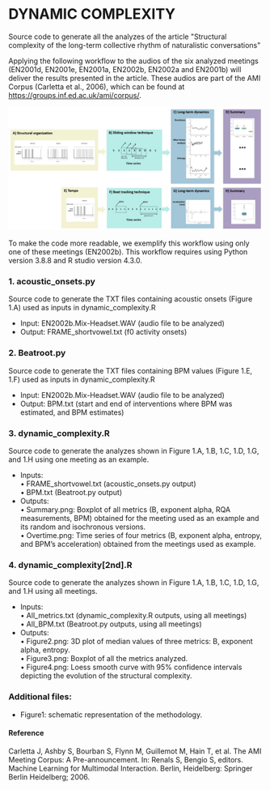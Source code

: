 # DYNAMIC COMPLEXITY
Source code to generate all the analyzes of the article "Structural complexity of the long-term collective rhythm of naturalistic conversations"


Applying the following workflow to the audios of the six analyzed meetings (EN2001d, EN2001e, EN2001a, EN2002b, EN2002a and EN2001b) will deliver the results presented in the article. These audios are part of the AMI Corpus (Carletta et al., 2006), which can be found at https://groups.inf.ed.ac.uk/ami/corpus/.   
   

![This is an image](https://github.com/arodifr/dynamic_complexity/blob/main/Figure1.jpg)


To make the code more readable, we exemplify this workflow using only one of these meetings (EN2002b). This workflow requires using Python version 3.8.8 and R studio version 4.3.0. 

### 1. **acoustic_onsets.py**    
Source code to generate the TXT files containing acoustic onsets (Figure 1.A) used as inputs in dynamic_complexity.R    
- Input: EN2002b.Mix-Headset.WAV (audio file to be analyzed)
- Output: FRAME_shortvowel.txt (f0 activity onsets)


### 2. **Beatroot.py**    
Source code to generate the TXT files containing BPM values (Figure 1.E, 1.F) used as inputs in dynamic_complexity.R
- Input: EN2002b.Mix-Headset.WAV (audio file to be analyzed)
- Output:	BPM.txt (start and end of interventions where BPM was estimated, and BPM estimates)


### 3. **dynamic_complexity.R**    
Source code to generate the analyzes shown in Figure 1.A, 1.B, 1.C, 1.D, 1.G, and 1.H using one meeting as an example.    
- Inputs:    
•	FRAME_shortvowel.txt (acoustic_onsets.py output)    
•	BPM.txt (Beatroot.py output)    
- Outputs:    
•	Summary.png: Boxplot of all metrics (B, exponent alpha, RQA measurements, BPM) obtained for the meeting used as an example and its random and isochronous versions.    
•	Overtime.png: Time series of four metrics (B, exponent alpha, entropy, and BPM’s acceleration) obtained from the meetings used as example.   

### 4. **dynamic_complexity[2nd].R**    
Source code to generate the analyzes shown in Figure 1.A, 1.B, 1.C, 1.D, 1.G, and 1.H using all meetings.    
- Inputs:    
•	All_metrics.txt (dynamic_complexity.R outputs, using all meetings)    
•	All_BPM.txt (Beatroot.py outputs, using all meetings)    
- Outputs:    
•	Figure2.png: 3D plot of median values of three metrics: B, exponent alpha, entropy.    
•	Figure3.png: Boxplot of all the metrics analyzed.    
•	Figure4.png: Loess smooth curve with 95% confidence intervals depicting the evolution of the structural complexity.    

### Additional files:    
- Figure1: schematic representation of the methodology.    

#### Reference
Carletta J, Ashby S, Bourban S, Flynn M, Guillemot M, Hain T, et al. The AMI Meeting Corpus: A Pre-announcement. In: Renals S, Bengio S, editors. Machine Learning for Multimodal Interaction. Berlin, Heidelberg: Springer Berlin Heidelberg; 2006.

